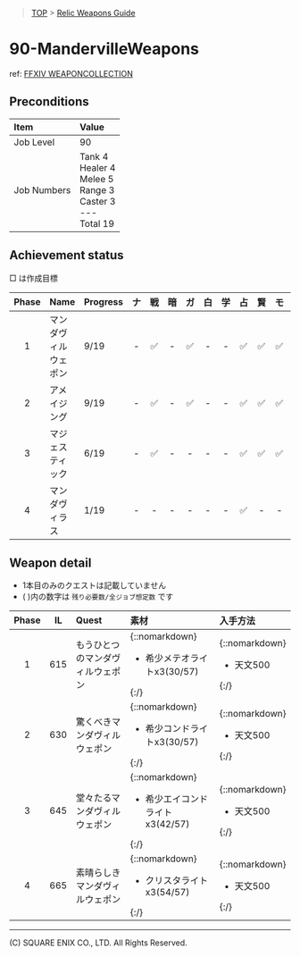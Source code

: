 > [TOP](../README.md) > [Relic Weapons Guide](./README.md)

# 90-MandervilleWeapons

ref: [FFXIV WEAPONCOLLECTION](https://weapon.ffxivcollection.com/where/mw/)

## Preconditions

| Item | Value |
| :--- | :--- |
| Job Level | 90 |
| Job Numbers | Tank 4<br />Healer 4<br />Melee 5<br />Range 3<br />Caster 3<br />---<br />Total 19 |

## Achievement status

□ は作成目標

| Phase | Name | Progress | ナ | 戦 | 暗 | ガ | 白 | 学 | 占 | 賢 | モ | 竜 | 忍 | 侍 | リ | 詩 | 機 | 踊 | 黒 | 召 | 赤 |
| :---: | :--- | :--- | :---: | :---: | :---: | :---: | :---: | :---: | :---: | :---: | :---: | :---: | :---: | :---: | :---: | :---: | :---: | :---: | :---: | :---: | :---: |
| 1 | マンダヴィルウェポン | 9/19 | - | ✅ | - | ✅ | - | - | ✅ | ✅ | ✅ | - | □ | ✅ | ✅ | □ | □ | ✅ | - | - | ✅ |
| 2 | アメイジング | 9/19 | - | ✅ | - | ✅ | - | - | ✅ | ✅ | ✅ | - | □ | ✅ | ✅ | □ | □ | ✅ | - | - | ✅ |
| 3 | マジェスティック | 6/19 | - | ✅ | - | - | - | - | ✅ | ✅ | ✅ | - | □ | ✅ | - | □ | □ | □ | - | - | ✅ |
| 4 | マンダヴィラス | 1/19 | - | - | - | - | - | - | ✅ | - | - | - | - | - | - | - | □ | - | - | - | - |


## Weapon detail

- 1本目のみのクエストは記載していません
- ( )内の数字は `残り必要数/全ジョブ想定数` です

| Phase | IL | Quest | 素材 | 入手方法 |
| :---: | :---: | :--- | :--- | :--- |
| 1 | 615 | もうひとつのマンダヴィルウェポン | {::nomarkdown}<ul><li>希少メテオライトx3(30/57)</li></ul>{:/} | {::nomarkdown}<ul><li>天文500</li></ul>{:/} | 
| 2 | 630 | 驚くべきマンダヴィルウェポン | {::nomarkdown}<ul><li>希少コンドライトx3(30/57)</li></ul>{:/} | {::nomarkdown}<ul><li>天文500</li></ul>{:/} | 
| 3 | 645 | 堂々たるマンダヴィルウェポン | {::nomarkdown}<ul><li>希少エイコンドライトx3(42/57)</li></ul>{:/} | {::nomarkdown}<ul><li>天文500</li></ul>{:/} | 
| 4 | 665 | 素晴らしきマンダヴィルウェポン | {::nomarkdown}<ul><li>クリスタライトx3(54/57)</li></ul>{:/} | {::nomarkdown}<ul><li>天文500</li></ul>{:/} | 

---
(C) SQUARE ENIX CO., LTD. All Rights Reserved.

